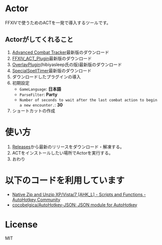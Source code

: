 # Actor
FFXIVで使うためのACTを一発で導入するツールです。

## Actorがしてくれること
1. [Advanced Combat Tracker](http://advancedcombattracker.com/)最新版のダウンロード
2. [FFXIV_ACT_Plugin](https://github.com/ravahn/FFXIV_ACT_Plugin)最新版のダウンロード
3. [OverlayPlugin](https://github.com/hibiyasleep/OverlayPlugin)(hibiyasleep氏の版)最新版のダウンロード
4. [SpecialSpellTimer](https://github.com/anoyetta/ACT.SpecialSpellTimer)最新版のダウンロード
5. ダウンロードしたプラグインの導入
6. 初期設定
    * `GameLanguage`: __日本語__
    * `ParseFilter`: __Party__
    * `Number of seconds to wait after the last combat action to begin a new encounter.`: __30__
7. ショートカットの作成


# 使い方
1. [Releases](https://github.com/eai04191/Actor/releases)から最新のリリースをダウンロード・解凍する。
2. ACTをインストールしたい場所でActorを実行する。
3. おわり

# 以下のコードを利用しています
- [Native Zip and Unzip XP/Vista/7 [AHK_L] - Scripts and Functions - AutoHotkey Community](https://autohotkey.com/board/topic/60706-native-zip-and-unzip-xpvista7-ahk-l/)
- [cocobelgica/AutoHotkey-JSON: JSON module for AutoHotkey](https://github.com/cocobelgica/AutoHotkey-JSON)

# License
MIT